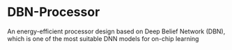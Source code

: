 # DBN-Processor
An energy-efficient processor design based on Deep Belief Network (DBN), which is one of the most suitable DNN models for on-chip learning

